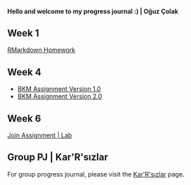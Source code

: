 #### Hello and welcome to my progress journal :) | Oğuz Çolak

## Week 1

[RMarkdown Homework](https://pjournal.github.io/mef03-oguzcolak/oguz-colak-rmarkdown-homework.html)

## Week 4

* [BKM Assignment Version 1.0](https://pjournal.github.io/mef03-oguzcolak/oguz-colak-bkm-assignment.html)
* [BKM Assignment Version 2.0](https://pjournal.github.io/mef03-oguzcolak/oguz-colak-bkm-assignment-2.html)

## Week 6

[Join Assignment | Lab](https://pjournal.github.io/mef03-oguzcolak/week6-lab-join-assignment.html)

## Group PJ | Kar'R'sızlar

For group progress journal, please visit the [Kar'R'sızlar](https://pjournal.github.io/mef03g-Kar-R-sizlar/) page.
